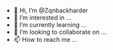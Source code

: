 - 👋 Hi, I’m @Zqnbackharder
- 👀 I’m interested in ...
- 🌱 I’m currently learning ...
- 💞️ I’m looking to collaborate on ...
- 📫 How to reach me ...

<!---
Zqnbackharder/Zqnbackharder is a ✨ special ✨ repository because its `README.md` (this file) appears on your GitHub profile.
You can click the Preview link to take a look at your changes.
--->
